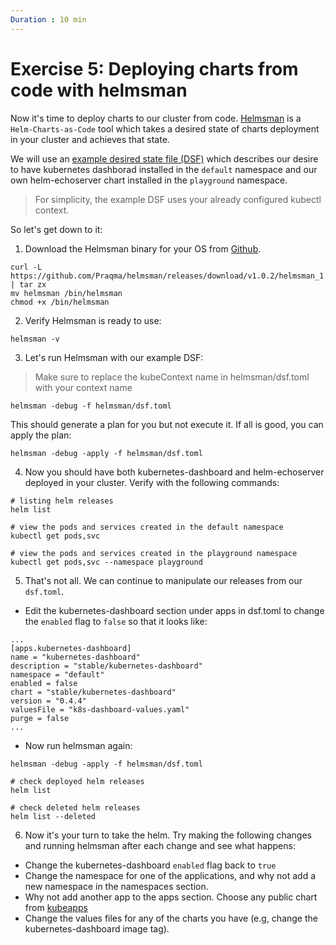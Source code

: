 ```yaml
---
Duration : 10 min
---
```


# Exercise 5: Deploying charts from code with helmsman

Now it's time to deploy charts to our cluster from code. [Helmsman](https://github.com/Praqma/helmsman) is a `Helm-Charts-as-Code` tool which takes a desired state of charts deployment in your cluster and achieves that state.

We will use an [example desired state file (DSF)](helmsman/dsf.toml) which describes our desire to have kubernetes dashborad installed in the `default` namespace and our own helm-echoserver chart installed in the `playground` namespace.

> For simplicity, the example DSF uses your already configured kubectl context.

So let's get down to it:

1. Download the Helmsman binary for your OS from [Github](https://github.com/Praqma/helmsman/releases).

```
curl -L https://github.com/Praqma/helmsman/releases/download/v1.0.2/helmsman_1.0.2_linux_amd64.tar.gz | tar zx
mv helmsman /bin/helmsman
chmod +x /bin/helmsman
```

2. Verify Helmsman is ready to use:

```
helmsman -v
```

3. Let's run Helmsman with our example DSF:

> Make sure to replace the kubeContext name in helmsman/dsf.toml with your context name
```
helmsman -debug -f helmsman/dsf.toml
```
This should generate a plan for you but not execute it. If all is good, you can apply the plan:

```
helmsman -debug -apply -f helmsman/dsf.toml
```

4. Now you should have both kubernetes-dashboard and helm-echoserver deployed in your cluster. Verify with the following commands:

```
# listing helm releases
helm list

# view the pods and services created in the default namespace
kubectl get pods,svc

# view the pods and services created in the playground namespace
kubectl get pods,svc --namespace playground

```

5. That's not all. We can continue to manipulate our releases from our `dsf.toml`.

- Edit the kubernetes-dashboard section under apps in dsf.toml to change the `enabled` flag to `false` so that it looks like:

```
...
[apps.kubernetes-dashboard]
name = "kubernetes-dashboard"
description = "stable/kubernetes-dashboard"
namespace = "default"
enabled = false
chart = "stable/kubernetes-dashboard"
version = "0.4.4"
valuesFile = "k8s-dashboard-values.yaml"
purge = false
...
```
- Now run helmsman again:

```
helmsman -debug -apply -f helmsman/dsf.toml

# check deployed helm releases
helm list

# check deleted helm releases
helm list --deleted
```

6. Now it's your turn to take the helm. Try making the following changes and running helmsman after each change and see what happens:

- Change the kubernetes-dashboard `enabled` flag back to `true`
- Change the namespace for one of the applications, and why not add a new namespace in the namespaces section.
- Why not add another app to the apps section. Choose any public chart from [kubeapps](https://hub.kubeapps.com/)
- Change the values files for any of the charts you have (e.g, change the kubernetes-dashboard image tag).
